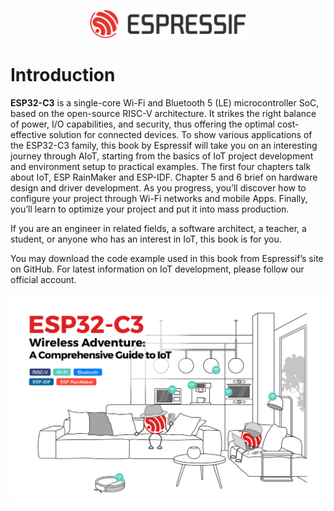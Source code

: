 
<p style="text-align:center;">
<img src="Pics/esp-logo-black.svg" width="50%">
</p>

# Introduction

**ESP32-C3** is a single-core Wi-Fi and Bluetooth 5 (LE) microcontroller SoC, based on the open-source RISC-V architecture. It strikes the right balance of power, I/O capabilities, and security, thus offering the optimal cost-effective solution for connected devices. To show various applications of the ESP32-C3 family, this book by Espressif will take you on an interesting journey through AIoT, starting from the basics of IoT project development and environment setup to practical examples. The first four chapters talk about IoT, ESP RainMaker and ESP-IDF. Chapter 5 and 6 brief on hardware design and driver development. As you progress, you’ll discover how to configure your project through Wi-Fi networks and mobile Apps. Finally, you’ll learn to optimize your project and put it into mass production.

If you are an engineer in related fields, a software architect, a teacher, a student, or anyone who has an interest in IoT, this book is for you.

You may download the code example used in this book from Espressif’s site on GitHub. For latest information on IoT development, please follow our official account.


<img src="Pics/readme-cover.jpg">